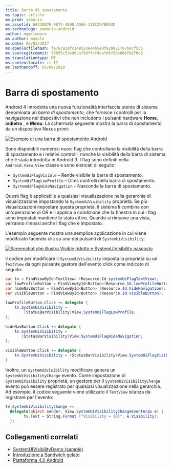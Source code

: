 ```yaml
---
title: Barra di spostamento
ms.topic: article
ms.prod: xamarin
ms.assetid: 6023DB7E-9E72-4B90-A96A-11BC297B8A3D
ms.technology: xamarin-android
author: mgmclemore
ms.author: mamcle
ms.date: 05/01/2017
ms.openlocfilehash: fe76c93afc149553e44b5e8fa29a21767becf5c5
ms.sourcegitcommit: 30055c534d9caf5dffcfdeafd6f08e666fb870a8
ms.translationtype: MT
ms.contentlocale: it-IT
ms.lasthandoff: 03/09/2018
---
```

# <a name="navigation-bar"></a>Barra di spostamento

Android 4 introdotta una nuova funzionalità interfaccia utente di sistema denominata un *barra di spostamento*, che fornisce i controlli per la navigazione nei dispositivi che non includono i pulsanti hardware **Home**, **indietro** , e **Menu**.
La schermata seguente mostra la barra di spostamento da un dispositivo Nexus primi:

 [![Esempio di una barra di spostamento Android](navigation-bar-images/19-navbar.png)](navigation-bar-images/19-navbar.png#lightbox)

Sono disponibili numerosi nuovi flag che controllano la visibilità della barra di spostamento e i relativi controlli, nonché la visibilità della barra di sistema che è stata introdotta in Android 3. I flag sono definiti nella `Android.View.View` classe e sono elencati di seguito:

-   `SystemUiFlagVisible` &ndash; Rende visibile la barra di spostamento. 
-   `SystemUiFlagLowProfile` &ndash; Dims controlli nella barra di spostamento. 
-   `SystemUiFlagHideNavigation` &ndash; Nasconde la barra di spostamento. 


Questi flag è applicabile a qualsiasi visualizzazione nella gerarchia di visualizzazione impostando la `SystemUiVisibility` proprietà. Se più visualizzazioni impostare questa proprietà, il sistema li combina con un'operazione di OR e li applica a condizione che la finestra in cui i flag sono impostati mantiene lo stato attivo. Quando si rimuove una vista, verranno rimossi anche i flag che è impostato.

L'esempio seguente mostra una semplice applicazione in cui viene modificato facendo clic su uno dei pulsanti di `SystemUiVisibility`:

 [![Screenshot che illustra Visible ridotto e SystemUiVisibility nascosto](navigation-bar-images/18-systemuivisibility.png)](navigation-bar-images/18-systemuivisibility.png#lightbox)

Il codice per modificare il `SystemUiVisibility` imposta la proprietà su un `TextView` da ogni pulsante gestore dell'evento click come indicato di seguito:

```csharp
var tv = FindViewById<TextView> (Resource.Id.systemUiFlagTextView);
var lowProfileButton = FindViewById<Button>(Resource.Id.lowProfileButton);
var hideNavButton = FindViewById<Button> (Resource.Id.hideNavigation);
var visibleButton = FindViewById<Button> (Resource.Id.visibleButton);
           
lowProfileButton.Click += delegate {
    tv.SystemUiVisibility =
        (StatusBarVisibility)View.SystemUiFlagLowProfile;
};
           
hideNavButton.Click += delegate {
    tv.SystemUiVisibility =
       (StatusBarVisibility)View.SystemUiFlagHideNavigation;        
};
           
visibleButton.Click += delegate {
    tv.SystemUiVisibility = (StatusBarVisibility)View.SystemUiFlagVisible;
}
```

Inoltre, un `SystemUiVisibility` modificare genera un `SystemUiVisibilityChange` evento. Come impostazione di `SystemUiVisibility` proprietà, un gestore per il `SystemUiVisibilityChange` evento può essere registrato per qualsiasi visualizzazione nella gerarchia. Ad esempio, il codice seguente viene utilizzato il `TextView` istanza da registrare per l'evento:

```csharp
tv.SystemUiVisibilityChange +=
  delegate(object sender, View.SystemUiVisibilityChangeEventArgs e) {
        tv.Text = String.Format ("Visibility = {0}", e.Visibility);
  };
```



## <a name="related-links"></a>Collegamenti correlati

- [SystemUIVisibilityDemo (sample)](https://developer.xamarin.com/samples/monodroid/SystemUIVisibilityDemo/)
- [Introduzione a Sandwich gelato](http://www.android.com/about/ice-cream-sandwich/)
- [Piattaforma 4.0 Android](http://developer.android.com/sdk/android-4.0.html)
